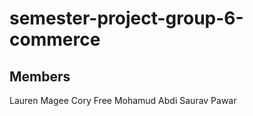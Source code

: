 # semester-project-group-6-commerce

## Members
Lauren Magee 
Cory Free
Mohamud Abdi 
Saurav Pawar


